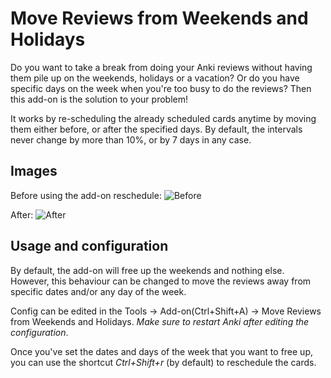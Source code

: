 # Move Reviews from Weekends and Holidays

Do you want to take a break from doing your Anki reviews without having them pile up on the weekends, holidays or a vacation? Or do you have specific days on the week when you're too busy to do the reviews? Then this add-on is the solution to your problem!

It works by re-scheduling the already scheduled cards anytime by moving them either before, or after the specified days. By default, the intervals never change by more than 10\%, or by 7 days in any case.

## Images
Before using the add-on reschedule:
![Before](https://raw.githubusercontent.com/vasarmilan/AnkiWeekendsAndHolidays/master/static/before.png)

After:
![After](https://raw.githubusercontent.com/vasarmilan/AnkiWeekendsAndHolidays/master/static/after.png)
## Usage and configuration

By default, the add-on will free up the weekends and nothing else. However, this behaviour can be changed to move the reviews away from specific dates and/or any day of the week.

Config can be edited in the Tools -> Add-on(Ctrl+Shift+A) -> Move Reviews from Weekends and Holidays. *Make sure to restart Anki after editing the configuration*.

Once you've set the dates and days of the week that you want to free up, you can use the shortcut *Ctrl+Shift+r* (by default) to reschedule the cards.
